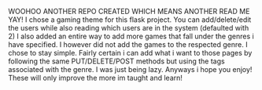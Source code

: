 WOOHOO ANOTHER REPO CREATED WHICH MEANS ANOTHER READ ME YAY!
I chose a gaming theme for this flask project. You can add/delete/edit the users while also reading which users are in the system (defaulted with 2)
I also added an entire way to add more games that fall under the genres i have specified. I however did not add the games to the respected genre. I chose to stay simple. 
Fairly certain i can add what i want to those pages by following the same PUT/DELETE/POST methods but using the tags associated with the genre. I was just being lazy. 
Anyways i hope you enjoy! These will only improve the more im taught and learn! 
